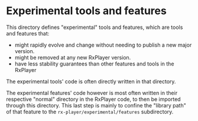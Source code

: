 # Experimental tools and features

This directory defines "experimental" tools and features, which are tools and
features that:

- might rapidly evolve and change without needing to publish a new major
  version.
- might be removed at any new RxPlayer version.
- have less stability guarantees than other features and tools in the RxPlayer

The experimental tools' code is often directly written in that directory.

The experimental features' code however is most often written in their
respective "normal" directory in the RxPlayer code, to then be imported through
this directory.
This last step is mainly to confine the "library path" of that feature to the
`rx-player/experimental/features` subdirectory.
